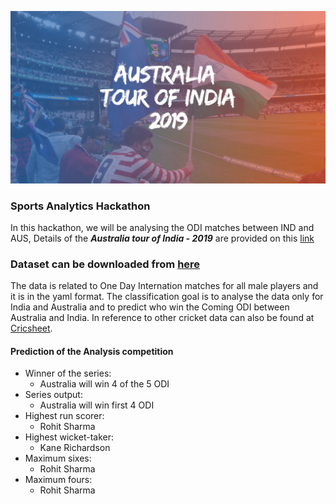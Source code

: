 ![Australia tour of India, 2019](https://github.com/prk327/Ind_vs_Aus/blob/master/Aus_Ind.jpg)  
### Sports Analytics Hackathon  
In this hackathon, we will be analysing the ODI matches between IND and AUS, Details of the **_Australia tour of India - 2019_** are provided on this [link](https://www.cricbuzz.com/cricket-series/2773/australia-tour-of-india-2019/matches?gclid=EAIaIQobChMIivnEoo694AIVVR0rCh0MTQZUEAAYASAAEgKz7vD_BwE)  
### Dataset can be downloaded from [here](https://cricsheet.org/downloads/odis_male.zip)  
The data is related to One Day Internation matches for all male players and it is in the yaml format. The classification goal is to analyse the data only for India and Australia and to predict who win the Coming ODI between Australia and India. In reference to other cricket data can also be found at [Cricsheet](https://cricsheet.org/).
#### Prediction of the Analysis competition
* Winner of the series:
  * Australia will win 4 of the 5 ODI  
* Series output:
  * Australia will win first 4 ODI  
* Highest run scorer:
  * Rohit Sharma  
* Highest wicket-taker:  
  * Kane Richardson  
* Maximum sixes:  
  * Rohit Sharma  
* Maximum fours:  
  * Rohit Sharma
